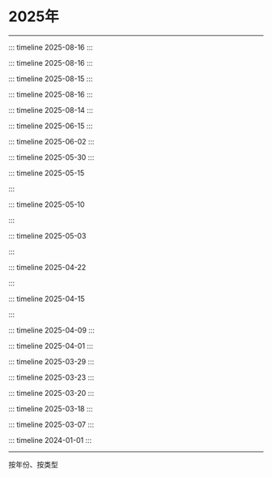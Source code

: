 # 2025年

<Linkcard 
  title="年度总结 [ ⬜ ✅]" 
  description="本年度还未过完哦" 
  type="full"
  /> 

------



::: timeline 2025-08-16
<Linkcard 
  url="/blog/docs/blog/2025/20250627_微信小程序" 
  title="[教程]Pr" 
  description="PR"
  logo="/blog/icon/pr.png"
  type="full"
  /> 
:::



::: timeline 2025-08-16
<Linkcard 
  url="/blog/docs/blog/2025/20250627_微信小程序" 
  title="[教程]微信小程序" 
  description="微信小程序"
  logo="/blog/icon/wechat-mini.png"
  type="full"
  /> 
:::



::: timeline 2025-08-15
<Linkcard 
  url="/blog/docs/blog/2025/20250627_kubernetes" 
  title="[教程]kubernetes" 
  description="kubernetes"
  logo="/blog/icon/kubernetes.png"
  type="full"
  /> 
:::



::: timeline 2025-08-16
<Linkcard 
  url="/blog/docs/blog/2025/20250627_尚硅谷Vue3入门到实战" 
  title="[教程]尚硅谷Vue3入门到实战" 
  description="尚硅谷Vue3入门到实战，最新版 vue3+TypeScript前端开发教程"
  logo="/blog/icon/vue.png"
  type="full"
  /> 
:::



::: timeline 2025-08-14
<Linkcard 
  url="/blog/docs/blog/2025/20250814_CapCut教程全攻略" 
  title="[教程]CapCut教程全攻略" 
  description="从入门到封神，这可能是B站最详细的剪映教程！"
  logo="/blog/icon/capcut.png"
  type="full"
  /> 
:::



::: timeline 2025-06-15
<Linkcard 
  url="/blog/docs/blog/2025/20250615_Linux安装清华源解决DNS访问不通的问题" 
  title="[Linux]Linux安装清华源解决DNS访问不通的问题" 
  description="Linux安装清华源解决DNS访问不通的问题"
  logo="/blog/icon/linux.png"
  type="full"
  /> 
:::



::: timeline 2025-06-02
<Linkcard 
  url="/blog/docs/blog/2025/20250602_Python课后练习" 
  title="[Python]Python课后练习" 
  description="用Python语法解决具体的问题"
  logo="/blog/icon/python.png"
  type="full"
  /> 
:::



::: timeline 2025-05-30
<Linkcard 
  url="/blog/docs/blog/2025/20250530_分布式任务调度平台XXL-JOB" 
  title="[Java]分布式任务调度平台XXL-JOB" 
  description="XXL-JOB是一个分布式任务调度平台，开发迅速、学习简单、轻量级、易扩展"
  logo="/blog/icon/xxljob.png"
  type="full"
  /> 
:::



::: timeline 2025-05-15
<Linkcard 
  url="/blog/docs/blog/2025/20250515_使用AlibabaCanal同步数据库" 
  title="[Java]使用AlibabaCanal同步数据库" 
  description="基于 MySQL 数据库增量日志解析，提供增量数据订阅和消费"
  logo="/blog/icon/alibaba.png"
  type="full"
  /> 

:::



::: timeline 2025-05-10
<Linkcard 
  url="/blog/docs/blog/2025/20250510_Swagger文档" 
  title="[Java]Swagger文档" 
  description="SpringBoot集成Swagger3编写API接口文档"
  logo="/blog/icon/swagger.png"
  type="full"
  /> 

:::



::: timeline 2025-05-03
<Linkcard 
  url="/blog/docs/blog/2025/20250503_爬取B站视频、评论和弹幕" 
  title="[Python]爬取B站视频、评论和弹幕" 
  description="爬取B站视频、评论和弹幕"
  logo="/blog/icon/python.png"
  type="full"
  /> 

:::



::: timeline 2025-04-22
<Linkcard 
  url="/blog/docs/blog/2025/20250422_爬取腾讯TV视频" 
  title="[Python]爬取腾讯TV视频" 
  description="爬取腾讯视频首页的任意一个视频到本地"
  logo="/blog/icon/python.png"
  type="full"
  /> 

:::



::: timeline 2025-04-15
<Linkcard 
  url="/blog/docs/blog/2025/20250415_爬取当当图书畅销榜" 
  title="[Python]爬取当当图书畅销榜" 
  description="爬取当当图书畅销榜的书名、作者等信息到CSV表格中"
  logo="/blog/icon/python.png"
  type="full"
  /> 

:::



::: timeline 2025-04-09
<Linkcard 
  url="/blog/docs/blog/2025/20250409_爬取雪球沪A成交额信息" 
  title="[Python]爬取雪球沪A成交额信息" 
  description="爬取雪球沪A成交额信息到CVS表格中，并将数据在图表中展示"
  logo="/blog/icon/python.png"
  type="full"
  /> 
:::



::: timeline 2025-04-01
<Linkcard 
  url="/blog/docs/blog/2025/20250401_JUL原生日志框架" 
  title="[Java]JUL原生日志框架" 
  description="Java原生日志框架，不需要引入第三方依赖，使用简单，但主流项目中现在很少使用了"
  logo="/blog/icon/java.png"
  type="full"
  /> 
:::



::: timeline 2025-03-29
<Linkcard 
  url="/blog/docs/blog/2025/20250329_使用Lombok神级插件简化代码" 
  title="[Java]使用Lombok神级插件简化代码" 
  description="速通Lombok所有使用技巧和底层原理"
  logo="/blog/icon/lombok.png"
  type="full"
  /> 
:::



::: timeline 2025-03-23
<Linkcard 
  url="/blog/docs/blog/2025/20250323_尚硅谷DeepSeek使用教程" 
  title="[教程]尚硅谷DeepSeek使用教程" 
  description="教程地址：<a href=https://www.bilibili.com/video/BV1uqKGeZEy1/?spm_id_from=333.1387.homepage.video_card.click>点击观看视频</a>"
  description2="描述：8大技巧、4大避坑 + DeepSeek本地部署" 
  description3="时长：02:17:25"
  logo="/blog/icon/deepseek.png"
  type="full"
  /> 
:::



::: timeline 2025-03-20
<Linkcard 
  url="https://picx-docs.xpoet.cn/usage-guide/get-start.html" 
  title="[工具]PicX图床使用手册" 
  description="PicX 图床服务功能基于 GitHub API 实现" 
  logo="https://picx-docs.xpoet.cn/images/logo.png"
  type="full"
  /> 
:::



::: timeline 2025-03-18
<Linkcard 
  url="/blog/docs/blog/2025/20250318_三步走解决提交GitHub超时的问题" 
  title="[Git]三步走解决提交GitHub超时的问题" 
  description="使用 [谷歌DNS/GitHub520] + [SSH协议] 完美解决提交GitHub超时问题" 
  logo="/blog/icon/github.png"
  type="full"
  /> 
:::



::: timeline 2025-03-07
<Linkcard 
  url="/blog/docs/guide/develop/webapp/vitepress/" 
  title="[Vue]使用VitePress搭建在线博客" 
  description=" 使用Markdown 编写文档并将其部署到GitHub Page站点" 
  logo="/blog/icon/vitepress.png"
  type="full"
  /> 
:::



::: timeline 2024-01-01
<Linkcard 
  url="/blog/docs/blog/topic/funtl/" 
  title="[教程]鲁斯菲尔-李卫民" 
  description="Java全栈知识实战化讲解"
  logo="/blog/icon/qainfeng.png"
  type="full"
  /> 
:::

------

按年份、按类型
